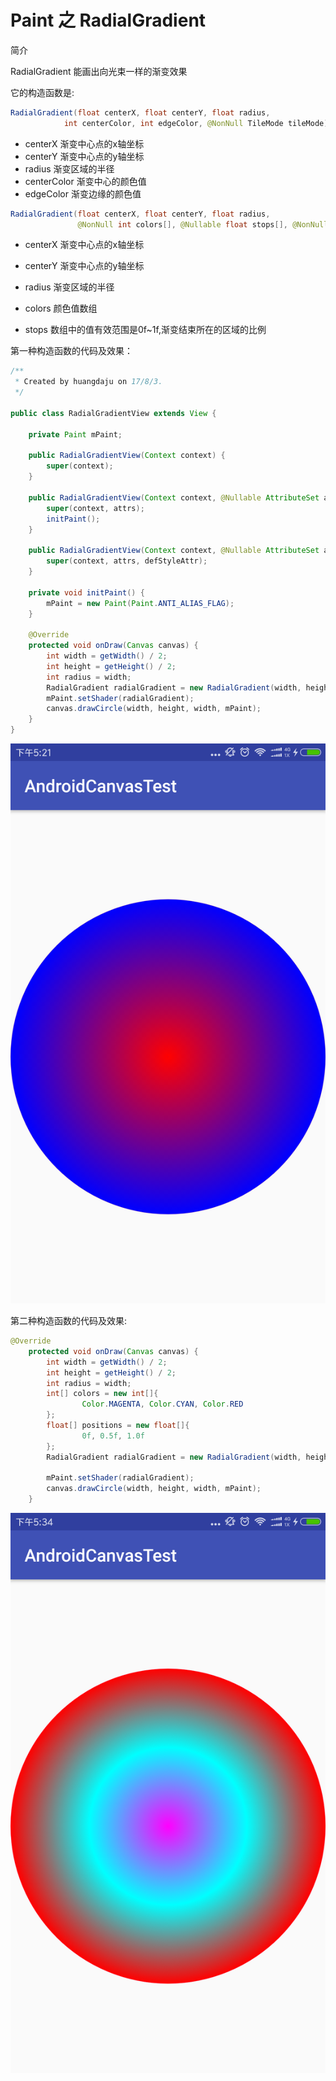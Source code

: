 # Paint 之 RadialGradient

简介

RadialGradient 能画出向光束一样的渐变效果

它的构造函数是:

```java
RadialGradient(float centerX, float centerY, float radius,
            int centerColor, int edgeColor, @NonNull TileMode tileMode)
```

* centerX 渐变中心点的x轴坐标
* centerY 渐变中心点的y轴坐标
* radius 渐变区域的半径
* centerColor 渐变中心的颜色值
* edgeColor 渐变边缘的颜色值

```java
RadialGradient(float centerX, float centerY, float radius,
               @NonNull int colors[], @Nullable float stops[], @NonNull TileMode tileMode)
```

* centerX 渐变中心点的x轴坐标

* centerY 渐变中心点的y轴坐标

* radius 渐变区域的半径
* colors 颜色值数组
* stops 数组中的值有效范围是0f~1f,渐变结束所在的区域的比例



第一种构造函数的代码及效果：

```java
/**
 * Created by huangdaju on 17/8/3.
 */

public class RadialGradientView extends View {

    private Paint mPaint;

    public RadialGradientView(Context context) {
        super(context);
    }

    public RadialGradientView(Context context, @Nullable AttributeSet attrs) {
        super(context, attrs);
        initPaint();
    }

    public RadialGradientView(Context context, @Nullable AttributeSet attrs, int defStyleAttr) {
        super(context, attrs, defStyleAttr);
    }

    private void initPaint() {
        mPaint = new Paint(Paint.ANTI_ALIAS_FLAG);
    }

    @Override
    protected void onDraw(Canvas canvas) {
        int width = getWidth() / 2;
        int height = getHeight() / 2;
        int radius = width;
        RadialGradient radialGradient = new RadialGradient(width, height, radius, Color.RED, Color.BLUE, Shader.TileMode.REPEAT);
        mPaint.setShader(radialGradient);
        canvas.drawCircle(width, height, width, mPaint);
    }
}
```

![](/assets/device-2017-08-03-172151.png)

第二种构造函数的代码及效果:

```java
@Override
    protected void onDraw(Canvas canvas) {
        int width = getWidth() / 2;
        int height = getHeight() / 2;
        int radius = width;
        int[] colors = new int[]{
                Color.MAGENTA, Color.CYAN, Color.RED
        };
        float[] positions = new float[]{
                0f, 0.5f, 1.0f
        };
        RadialGradient radialGradient = new RadialGradient(width, height, radius, colors, positions, Shader.TileMode.REPEAT);

        mPaint.setShader(radialGradient);
        canvas.drawCircle(width, height, width, mPaint);
    }
```

![](/assets/device-2017-08-03-173451.png)

